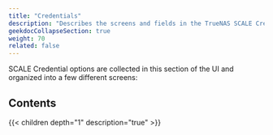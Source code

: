 ```yaml
---
title: "Credentials"
description: "Describes the screens and fields in the TrueNAS SCALE Credentials section."
geekdocCollapseSection: true
weight: 70
related: false
---
```


SCALE Credential options are collected in this section of the UI and organized into a few different screens:

## Contents

{{< children depth="1" description="true" >}}

